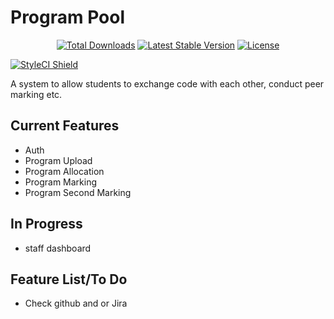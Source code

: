 # Program Pool
<p align="center">
<a href="https://packagist.org/packages/wm145/pooler"><img src="https://img.shields.io/packagist/dt/wm145/pooler" alt="Total Downloads"></a>
<a href="https://packagist.org/packages/wm145/pooler"><img src="https://img.shields.io/packagist/v/wm145/pooler" alt="Latest Stable Version"></a>
<a href="https://packagist.org/packages/wm145/pooler"><img src="https://img.shields.io/packagist/l/wm145/pooler" alt="License"></a>
</p>
<a href="#" data-toggle="modal" data-target="#badge-modal">
<img src="https://github.styleci.io/repos/418145146/shield?branch=main" alt="StyleCI Shield">
</a>

A system to allow students to exchange code with each other, conduct peer marking etc.

## Current Features
- Auth
- Program Upload
- Program Allocation
- Program Marking
- Program Second Marking

## In Progress
- staff dashboard

## Feature List/To Do
- Check github and or Jira
